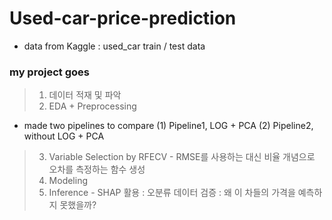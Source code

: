 # Used-car-price-prediction
* data from Kaggle : used_car train / test data

### my project goes
> 1. 데이터 적재 및 파악
> 2. EDA + Preprocessing
* made two pipelines to compare (1) Pipeline1, LOG + PCA (2) Pipeline2, without LOG + PCA
> 3. Variable Selection by RFECV - RMSE를 사용하는 대신 비율 개념으로 오차를 측정하는 함수 생성
> 4. Modeling
> 5. Inference - SHAP 활용 : 오분류 데이터 검증 : 왜 이 차들의 가격을 예측하지 못했을까?
